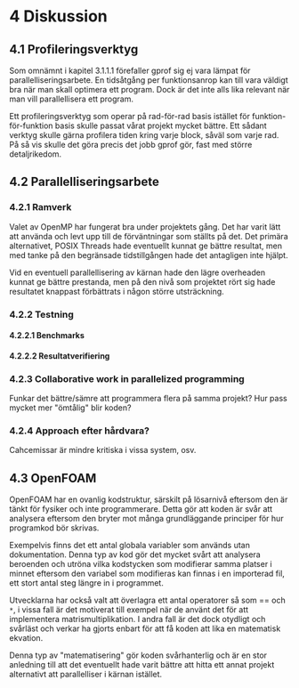 # 4 Diskussion #

## 4.1 Profileringsverktyg ##

Som omnämnt i kapitel 3.1.1.1 förefaller gprof sig ej vara lämpat för parallelliseringsarbete. En tidsåtgång per funktionsanrop kan till vara väldigt bra när man skall optimera ett program. Dock är det inte alls lika relevant när man vill parallellisera ett program.

Ett profileringsverktyg som operar på rad-för-rad basis istället för funktion-för-funktion basis skulle passat vårat projekt mycket bättre. Ett sådant verktyg skulle gärna profilera tiden kring varje block, såväl som varje rad. På så vis skulle det göra precis det jobb gprof gör, fast med större detaljrikedom.

## 4.2 Parallelliseringsarbete ##

### 4.2.1 Ramverk ###

Valet av OpenMP har fungerat bra under projektets gång. Det har varit lätt att använda och levt upp till de förväntningar som ställts på det. Det primära alternativet, POSIX Threads hade eventuellt kunnat ge bättre resultat, men med tanke på den begränsade tidstillgången hade det antagligen inte hjälpt.

Vid en eventuell parallellisering av kärnan hade den lägre overheaden kunnat ge bättre prestanda, men på den nivå som projektet rört sig hade resultatet knappast förbättrats i någon större utsträckning.

### 4.2.2 Testning ###

#### 4.2.2.1 Benchmarks ####

#### 4.2.2.2 Resultatverifiering ####

### 4.2.3 Collaborative work in parallelized programming ###

Funkar det bättre/sämre att programmera flera på samma projekt? Hur pass mycket mer "ömtålig" blir koden?

### 4.2.4 Approach efter hårdvara? ###

Cahcemissar är mindre kritiska i vissa system, osv.

## 4.3 OpenFOAM ##

OpenFOAM har en ovanlig kodstruktur, särskilt på lösarnivå eftersom den är tänkt för fysiker och inte programmerare. Detta gör att koden är svår att analysera eftersom den bryter mot många grundläggande principer för hur programkod bör skrivas.

Exempelvis finns det ett antal globala variabler som används utan dokumentation. Denna typ av kod gör det mycket svårt att analysera beroenden och utröna vilka kodstycken som modifierar samma platser i minnet eftersom den variabel som modifieras kan finnas i en importerad fil, ett stort antal steg längre in i programmet.

Utvecklarna har också valt att överlagra ett antal operatorer så som == och `*`, i vissa fall är det motiverat till exempel när de använt det för att implementera matrismultiplikation. I andra fall är det dock otydligt och svårläst och verkar ha gjorts enbart för att få koden att lika en matematisk ekvation.

Denna typ av "matematisering" gör koden svårhanterlig och är en stor anledning till att det eventuellt hade varit bättre att hitta ett annat projekt alternativt att parallelliser i kärnan istället.